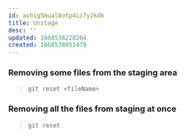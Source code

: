 ```yaml
---
id: avhig5mual8otp4ii7y2kdk
title: Unstage
desc: ''
updated: 1668538228264
created: 1668538051479
---
```


### Removing some files from the staging area

> `git reset <fileName>`  

### Removing all the files from staging at once

> `git reset`  
